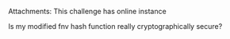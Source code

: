 Attachments:
This challenge has online instance

Is my modified fnv hash function really cryptographically secure?
